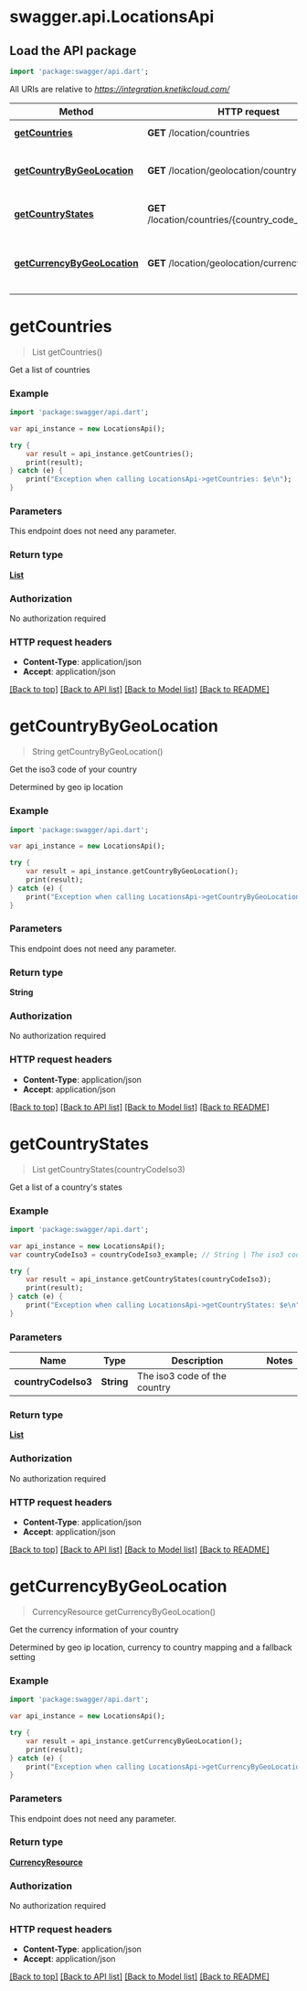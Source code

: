 # swagger.api.LocationsApi

## Load the API package
```dart
import 'package:swagger/api.dart';
```

All URIs are relative to *https://integration.knetikcloud.com/*

Method | HTTP request | Description
------------- | ------------- | -------------
[**getCountries**](LocationsApi.md#getCountries) | **GET** /location/countries | Get a list of countries
[**getCountryByGeoLocation**](LocationsApi.md#getCountryByGeoLocation) | **GET** /location/geolocation/country | Get the iso3 code of your country
[**getCountryStates**](LocationsApi.md#getCountryStates) | **GET** /location/countries/{country_code_iso3}/states | Get a list of a country&#39;s states
[**getCurrencyByGeoLocation**](LocationsApi.md#getCurrencyByGeoLocation) | **GET** /location/geolocation/currency | Get the currency information of your country


# **getCountries**
> List<CountryResource> getCountries()

Get a list of countries

### Example 
```dart
import 'package:swagger/api.dart';

var api_instance = new LocationsApi();

try { 
    var result = api_instance.getCountries();
    print(result);
} catch (e) {
    print("Exception when calling LocationsApi->getCountries: $e\n");
}
```

### Parameters
This endpoint does not need any parameter.

### Return type

[**List<CountryResource>**](CountryResource.md)

### Authorization

No authorization required

### HTTP request headers

 - **Content-Type**: application/json
 - **Accept**: application/json

[[Back to top]](#) [[Back to API list]](../README.md#documentation-for-api-endpoints) [[Back to Model list]](../README.md#documentation-for-models) [[Back to README]](../README.md)

# **getCountryByGeoLocation**
> String getCountryByGeoLocation()

Get the iso3 code of your country

Determined by geo ip location

### Example 
```dart
import 'package:swagger/api.dart';

var api_instance = new LocationsApi();

try { 
    var result = api_instance.getCountryByGeoLocation();
    print(result);
} catch (e) {
    print("Exception when calling LocationsApi->getCountryByGeoLocation: $e\n");
}
```

### Parameters
This endpoint does not need any parameter.

### Return type

**String**

### Authorization

No authorization required

### HTTP request headers

 - **Content-Type**: application/json
 - **Accept**: application/json

[[Back to top]](#) [[Back to API list]](../README.md#documentation-for-api-endpoints) [[Back to Model list]](../README.md#documentation-for-models) [[Back to README]](../README.md)

# **getCountryStates**
> List<StateResource> getCountryStates(countryCodeIso3)

Get a list of a country's states

### Example 
```dart
import 'package:swagger/api.dart';

var api_instance = new LocationsApi();
var countryCodeIso3 = countryCodeIso3_example; // String | The iso3 code of the country

try { 
    var result = api_instance.getCountryStates(countryCodeIso3);
    print(result);
} catch (e) {
    print("Exception when calling LocationsApi->getCountryStates: $e\n");
}
```

### Parameters

Name | Type | Description  | Notes
------------- | ------------- | ------------- | -------------
 **countryCodeIso3** | **String**| The iso3 code of the country | 

### Return type

[**List<StateResource>**](StateResource.md)

### Authorization

No authorization required

### HTTP request headers

 - **Content-Type**: application/json
 - **Accept**: application/json

[[Back to top]](#) [[Back to API list]](../README.md#documentation-for-api-endpoints) [[Back to Model list]](../README.md#documentation-for-models) [[Back to README]](../README.md)

# **getCurrencyByGeoLocation**
> CurrencyResource getCurrencyByGeoLocation()

Get the currency information of your country

Determined by geo ip location, currency to country mapping and a fallback setting

### Example 
```dart
import 'package:swagger/api.dart';

var api_instance = new LocationsApi();

try { 
    var result = api_instance.getCurrencyByGeoLocation();
    print(result);
} catch (e) {
    print("Exception when calling LocationsApi->getCurrencyByGeoLocation: $e\n");
}
```

### Parameters
This endpoint does not need any parameter.

### Return type

[**CurrencyResource**](CurrencyResource.md)

### Authorization

No authorization required

### HTTP request headers

 - **Content-Type**: application/json
 - **Accept**: application/json

[[Back to top]](#) [[Back to API list]](../README.md#documentation-for-api-endpoints) [[Back to Model list]](../README.md#documentation-for-models) [[Back to README]](../README.md)

